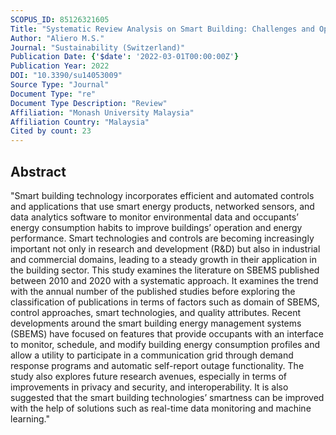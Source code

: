 ```yaml
---
SCOPUS_ID: 85126321605
Title: "Systematic Review Analysis on Smart Building: Challenges and Opportunities"
Author: "Aliero M.S."
Journal: "Sustainability (Switzerland)"
Publication Date: {'$date': '2022-03-01T00:00:00Z'}
Publication Year: 2022
DOI: "10.3390/su14053009"
Source Type: "Journal"
Document Type: "re"
Document Type Description: "Review"
Affiliation: "Monash University Malaysia"
Affiliation Country: "Malaysia"
Cited by count: 23
---
```


## Abstract
"Smart building technology incorporates efficient and automated controls and applications that use smart energy products, networked sensors, and data analytics software to monitor environmental data and occupants’ energy consumption habits to improve buildings’ operation and energy performance. Smart technologies and controls are becoming increasingly important not only in research and development (R&D) but also in industrial and commercial domains, leading to a steady growth in their application in the building sector. This study examines the literature on SBEMS published between 2010 and 2020 with a systematic approach. It examines the trend with the annual number of the published studies before exploring the classification of publications in terms of factors such as domain of SBEMS, control approaches, smart technologies, and quality attributes. Recent developments around the smart building energy management systems (SBEMS) have focused on features that provide occupants with an interface to monitor, schedule, and modify building energy consumption profiles and allow a utility to participate in a communication grid through demand response programs and automatic self-report outage functionality. The study also explores future research avenues, especially in terms of improvements in privacy and security, and interoperability. It is also suggested that the smart building technologies’ smartness can be improved with the help of solutions such as real-time data monitoring and machine learning."
